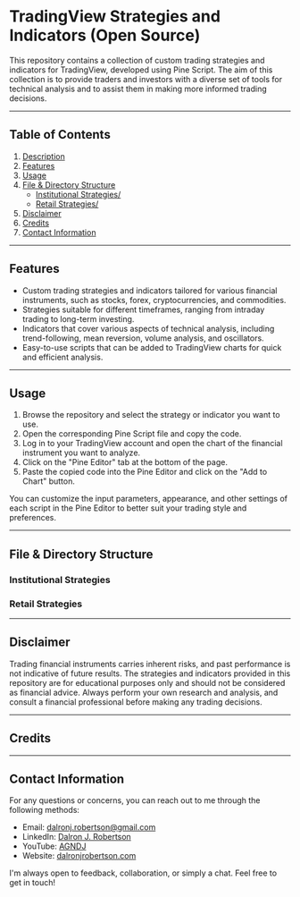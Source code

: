 # TradingView Strategies and Indicators (Open Source)

This repository contains a collection of custom trading strategies and indicators for TradingView, developed using Pine Script. The aim of this collection is to provide traders and investors with a diverse set of tools for technical analysis and to assist them in making more informed trading decisions.

---

## Table of Contents <a name="table-of-contents"></a>

1. [Description](#description)
2. [Features](#features)
3. [Usage](#usage)
4. [File & Directory Structure](#file-directory-structure)
   - [Institutional Strategies/](#institutional)
   - [Retail Strategies/](#retail)
5. [Disclaimer](#disclaimer)
6. [Credits](#credits)
7. [Contact Information](#contact-information)

---

## Features <a name="features"></a>

- Custom trading strategies and indicators tailored for various financial instruments, such as stocks, forex, cryptocurrencies, and commodities.
- Strategies suitable for different timeframes, ranging from intraday trading to long-term investing.
- Indicators that cover various aspects of technical analysis, including trend-following, mean reversion, volume analysis, and oscillators.
- Easy-to-use scripts that can be added to TradingView charts for quick and efficient analysis.

---

## Usage <a name="usage"></a>

1. Browse the repository and select the strategy or indicator you want to use.
2. Open the corresponding Pine Script file and copy the code.
3. Log in to your TradingView account and open the chart of the financial instrument you want to analyze.
4. Click on the "Pine Editor" tab at the bottom of the page.
5. Paste the copied code into the Pine Editor and click on the "Add to Chart" button.

You can customize the input parameters, appearance, and other settings of each script in the Pine Editor to better suit your trading style and preferences.

---

## File & Directory Structure <a name="file-directory-structure"></a>

### Institutional Strategies <a name="institutional"></a>

### Retail Strategies <a name="retail"></a>

---

## Disclaimer <a name="disclaimer"></a>

Trading financial instruments carries inherent risks, and past performance is not indicative of future results. The strategies and indicators provided in this repository are for educational purposes only and should not be considered as financial advice. Always perform your own research and analysis, and consult a financial professional before making any trading decisions.

---

## Credits <a name="credits"></a>

---

## Contact Information <a name="contact-information"></a>

For any questions or concerns, you can reach out to me through the following methods:

- Email: dalronj.robertson@gmail.com
- LinkedIn: [Dalron J. Robertson](https://www.linkedin.com/in/dalronjrobertson/)
- YouTube: [AGNDJ](https://youtube.com/@AGNDJ)
- Website: [dalronjrobertson.com](https://dalronjrobertson.com)

I'm always open to feedback, collaboration, or simply a chat. Feel free to get in touch!
